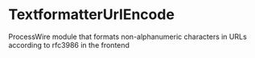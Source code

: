 # TextformatterUrlEncode
ProcessWire module that formats non-alphanumeric characters in URLs according to rfc3986 in the frontend
